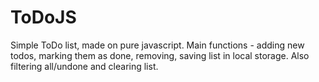 # ToDoJS

Simple ToDo list, made on pure javascript.
Main functions - adding new todos, marking them as done, removing, saving list in local storage. Also filtering all/undone and clearing list.
